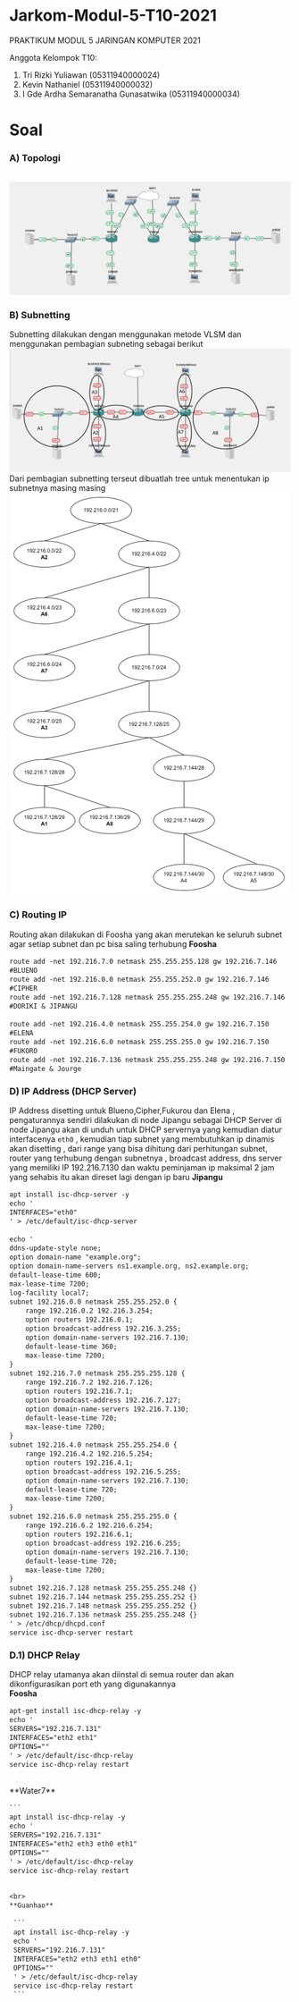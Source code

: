 # Jarkom-Modul-5-T10-2021

PRAKTIKUM MODUL 5 JARINGAN KOMPUTER 2021

Anggota Kelompok T10:<br>

1. Tri Rizki Yuliawan (05311940000024) <br>
2. Kevin Nathaniel (05311940000032) <br>
3. I Gde Ardha Semaranatha Gunasatwika (05311940000034) <br>

# Soal <a name="Soal"></a>

### A) Topologi
<br>
<img src="https://github.com/KevinNath01/Jarkom-Modul-5-T10-2021/blob/main/Dokumentasi/topologi5.jpeg">
<br>

### B) Subnetting
Subnetting dilakukan dengan menggunakan metode VLSM dan menggunakan pembagian subneting sebagai berikut
<br>
<img src="https://github.com/KevinNath01/Jarkom-Modul-5-T10-2021/blob/main/Dokumentasi/subnet5.png">
<br>
Dari pembagian subnetting terseut dibuatlah tree untuk menentukan ip subnetnya masing masing
<br>
<img src="https://github.com/KevinNath01/Jarkom-Modul-5-T10-2021/blob/main/Dokumentasi/Tree5.png">
<br>

### C) Routing IP
Routing akan dilakukan di Foosha yang akan merutekan ke seluruh subnet agar setiap subnet dan pc bisa saling terhubung
**Foosha**
```
route add -net 192.216.7.0 netmask 255.255.255.128 gw 192.216.7.146 #BLUENO
route add -net 192.216.0.0 netmask 255.255.252.0 gw 192.216.7.146 #CIPHER
route add -net 192.216.7.128 netmask 255.255.255.248 gw 192.216.7.146 #DORIKI & JIPANGU

route add -net 192.216.4.0 netmask 255.255.254.0 gw 192.216.7.150 #ELENA
route add -net 192.216.6.0 netmask 255.255.255.0 gw 192.216.7.150 #FUKORO
route add -net 192.216.7.136 netmask 255.255.255.248 gw 192.216.7.150 #Maingate & Jourge
```

### D) IP Address (DHCP Server)
IP Address disetting untuk Blueno,Cipher,Fukurou dan Elena , pengaturannya sendiri dilakukan di node Jipangu sebagai DHCP Server
di node Jipangu akan di unduh untuk DHCP servernya yang kemudian diatur interfacenya `eth0` , kemudian tiap subnet yang membutuhkan ip dinamis akan disetting , dari range yang bisa dihitung dari perhitungan subnet, router yang terhubung dengan subnetnya , broadcast address, dns server yang memiliki IP 192.216.7.130 dan waktu peminjaman ip maksimal 2 jam yang sehabis itu akan direset lagi dengan ip baru 
**Jipangu**
```
apt install isc-dhcp-server -y
echo '
INTERFACES="eth0"
' > /etc/default/isc-dhcp-server

echo '
ddns-update-style none;
option domain-name "example.org";
option domain-name-servers ns1.example.org, ns2.example.org;
default-lease-time 600;
max-lease-time 7200;
log-facility local7;
subnet 192.216.0.0 netmask 255.255.252.0 {
    range 192.216.0.2 192.216.3.254;
    option routers 192.216.0.1;
    option broadcast-address 192.216.3.255;
    option domain-name-servers 192.216.7.130;
    default-lease-time 360;
    max-lease-time 7200;
}
subnet 192.216.7.0 netmask 255.255.255.128 {
    range 192.216.7.2 192.216.7.126;
    option routers 192.216.7.1;
    option broadcast-address 192.216.7.127;
    option domain-name-servers 192.216.7.130;
    default-lease-time 720;
    max-lease-time 7200;
}
subnet 192.216.4.0 netmask 255.255.254.0 {
    range 192.216.4.2 192.216.5.254;
    option routers 192.216.4.1;
    option broadcast-address 192.216.5.255;
    option domain-name-servers 192.216.7.130;
    default-lease-time 720;
    max-lease-time 7200;
}
subnet 192.216.6.0 netmask 255.255.255.0 {
    range 192.216.6.2 192.216.6.254;
    option routers 192.216.6.1;
    option broadcast-address 192.216.6.255;
    option domain-name-servers 192.216.7.130;
    default-lease-time 720;
    max-lease-time 7200;
}
subnet 192.216.7.128 netmask 255.255.255.248 {}
subnet 192.216.7.144 netmask 255.255.255.252 {}
subnet 192.216.7.148 netmask 255.255.255.252 {}
subnet 192.216.7.136 netmask 255.255.255.248 {}
' > /etc/dhcp/dhcpd.conf
service isc-dhcp-server restart
 ```
 
 ### D.1) DHCP Relay
 DHCP relay utamanya akan diinstal di semua router dan akan dikonfigurasikan port eth yang digunakannya
 <br>
 **Foosha**
 ```
 apt-get install isc-dhcp-relay -y
echo '
SERVERS="192.216.7.131"
INTERFACES="eth2 eth1"
OPTIONS=""
' > /etc/default/isc-dhcp-relay
service isc-dhcp-relay restart
 ```
 <br>
 **Water7**
 
    ```
    apt install isc-dhcp-relay -y
    echo '
    SERVERS="192.216.7.131"
    INTERFACES="eth2 eth3 eth0 eth1"
    OPTIONS=""
    ' > /etc/default/isc-dhcp-relay
    service isc-dhcp-relay restart
   ```

<br>
 **Guanhao**
 
    ```
    apt install isc-dhcp-relay -y
    echo '
    SERVERS="192.216.7.131"
    INTERFACES="eth2 eth3 eth1 eth0"
    OPTIONS=""
    ' > /etc/default/isc-dhcp-relay
    service isc-dhcp-relay restart
    ```

